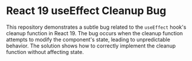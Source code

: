 # React 19 useEffect Cleanup Bug

This repository demonstrates a subtle bug related to the `useEffect` hook's cleanup function in React 19.  The bug occurs when the cleanup function attempts to modify the component's state, leading to unpredictable behavior.  The solution shows how to correctly implement the cleanup function without affecting state.